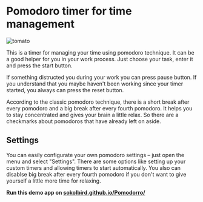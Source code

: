 <h1>Pomodoro timer for time management</h1>
<img src="http://i.piccy.info/i9/981e051b20463fccfa76b96c54324fc8/1533907385/11696/1259258/tomato.png" alt="tomato"/>
<p>This is a timer for managing your time using pomodoro technique. It can be a good helper for you in your work process. 
  Just choose your task, enter it and press the start button.</p>
<p>If something distructed you during your work you can press pause button. If you understand that you maybe haven't been working since your timer started, you always can press the reset button.</p>
<p>According to the classic pomodoro technique, there is a short break after every pomodoro and a big break after every fourth pomodoro. It helps you to stay concentrated and gives your brain a little relax. So there are a checkmarks about pomodoros that have already left on aside.</p>
<h2>Settings</h2>
<p>You can easily configurate your own pomodoro settings – just open the menu and select "Settings". There are some options like setting up your custom timers and allowing timers to start automatically. You also can disablse big break after every fourth pomodoro if you don't want to give yourself a little more time for relaxing.</p>
<strong>Run this demo app on <a href="https://sokolbird.github.io/Pomodorro/">sokolbird.github.io/Pomodorro/</a></strong>
